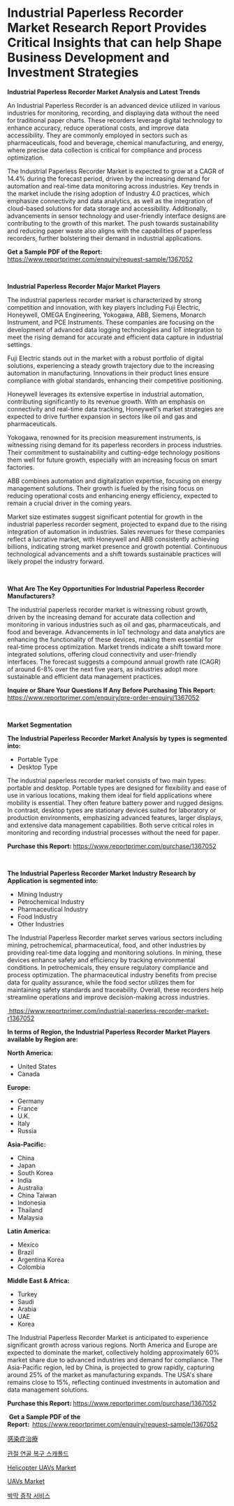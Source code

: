 <p><h1>Industrial Paperless Recorder Market Research Report Provides Critical Insights that can help Shape Business Development and Investment Strategies</h1></p><p><strong>Industrial Paperless Recorder Market Analysis and Latest Trends</strong></p>
<p><p>An Industrial Paperless Recorder is an advanced device utilized in various industries for monitoring, recording, and displaying data without the need for traditional paper charts. These recorders leverage digital technology to enhance accuracy, reduce operational costs, and improve data accessibility. They are commonly employed in sectors such as pharmaceuticals, food and beverage, chemical manufacturing, and energy, where precise data collection is critical for compliance and process optimization.</p><p>The Industrial Paperless Recorder Market is expected to grow at a CAGR of 14.4% during the forecast period, driven by the increasing demand for automation and real-time data monitoring across industries. Key trends in the market include the rising adoption of Industry 4.0 practices, which emphasize connectivity and data analytics, as well as the integration of cloud-based solutions for data storage and accessibility. Additionally, advancements in sensor technology and user-friendly interface designs are contributing to the growth of this market. The push towards sustainability and reducing paper waste also aligns with the capabilities of paperless recorders, further bolstering their demand in industrial applications.</p></p>
<p><strong>Get a Sample PDF of the Report:&nbsp;</strong> <a href="https://www.reportprimer.com/enquiry/request-sample/1367052">https://www.reportprimer.com/enquiry/request-sample/1367052</a></p>
<p>&nbsp;</p>
<p><strong>Industrial Paperless Recorder Major Market Players</strong></p>
<p><p>The industrial paperless recorder market is characterized by strong competition and innovation, with key players including Fuji Electric, Honeywell, OMEGA Engineering, Yokogawa, ABB, Siemens, Monarch Instrument, and PCE Instruments. These companies are focusing on the development of advanced data logging technologies and IoT integration to meet the rising demand for accurate and efficient data capture in industrial settings.</p><p>Fuji Electric stands out in the market with a robust portfolio of digital solutions, experiencing a steady growth trajectory due to the increasing automation in manufacturing. Innovations in their product lines ensure compliance with global standards, enhancing their competitive positioning.</p><p>Honeywell leverages its extensive expertise in industrial automation, contributing significantly to its revenue growth. With an emphasis on connectivity and real-time data tracking, Honeywell's market strategies are expected to drive further expansion in sectors like oil and gas and pharmaceuticals.</p><p>Yokogawa, renowned for its precision measurement instruments, is witnessing rising demand for its paperless recorders in process industries. Their commitment to sustainability and cutting-edge technology positions them well for future growth, especially with an increasing focus on smart factories.</p><p>ABB combines automation and digitalization expertise, focusing on energy management solutions. Their growth is fueled by the rising focus on reducing operational costs and enhancing energy efficiency, expected to remain a crucial driver in the coming years.</p><p>Market size estimates suggest significant potential for growth in the industrial paperless recorder segment, projected to expand due to the rising integration of automation in industries. Sales revenues for these companies reflect a lucrative market, with Honeywell and ABB consistently achieving billions, indicating strong market presence and growth potential. Continuous technological advancements and a shift towards sustainable practices will likely propel the industry forward.</p></p>
<p>&nbsp;</p>
<p><strong>What Are The Key Opportunities For Industrial Paperless Recorder Manufacturers?</strong></p>
<p><p>The industrial paperless recorder market is witnessing robust growth, driven by the increasing demand for accurate data collection and monitoring in various industries such as oil and gas, pharmaceuticals, and food and beverage. Advancements in IoT technology and data analytics are enhancing the functionality of these devices, making them essential for real-time process optimization. Market trends indicate a shift toward more integrated solutions, offering cloud connectivity and user-friendly interfaces. The forecast suggests a compound annual growth rate (CAGR) of around 6-8% over the next five years, as industries adopt more sustainable and efficient data management practices.</p></p>
<p><strong>Inquire or Share Your Questions If Any Before Purchasing This Report:</strong> <a href="https://www.reportprimer.com/enquiry/pre-order-enquiry/1367052">https://www.reportprimer.com/enquiry/pre-order-enquiry/1367052</a></p>
<p>&nbsp;</p>
<p><strong>Market Segmentation</strong></p>
<p><strong>The Industrial Paperless Recorder Market Analysis by types is segmented into:</strong></p>
<p><ul><li>Portable Type</li><li>Desktop Type</li></ul></p>
<p><p>The industrial paperless recorder market consists of two main types: portable and desktop. Portable types are designed for flexibility and ease of use in various locations, making them ideal for field applications where mobility is essential. They often feature battery power and rugged designs. In contrast, desktop types are stationary devices suited for laboratory or production environments, emphasizing advanced features, larger displays, and extensive data management capabilities. Both serve critical roles in monitoring and recording industrial processes without the need for paper.</p></p>
<p><strong>Purchase this Report:&nbsp;</strong><a href="https://www.reportprimer.com/purchase/1367052">https://www.reportprimer.com/purchase/1367052</a></p>
<p>&nbsp;</p>
<p><strong>The Industrial Paperless Recorder Market Industry Research by Application is segmented into:</strong></p>
<p><ul><li>Mining Industry</li><li>Petrochemical Industry</li><li>Pharmaceutical Industry</li><li>Food Industry</li><li>Other Industries</li></ul></p>
<p><p>The Industrial Paperless Recorder market serves various sectors including mining, petrochemical, pharmaceutical, food, and other industries by providing real-time data logging and monitoring solutions. In mining, these devices enhance safety and efficiency by tracking environmental conditions. In petrochemicals, they ensure regulatory compliance and process optimization. The pharmaceutical industry benefits from precise data for quality assurance, while the food sector utilizes them for maintaining safety standards and traceability. Overall, these recorders help streamline operations and improve decision-making across industries.</p></p>
<p><a href="https://www.reportprimer.com/industrial-paperless-recorder-market-r1367052">&nbsp;https://www.reportprimer.com/industrial-paperless-recorder-market-r1367052</a></p>
<p><strong>In terms of Region, the Industrial Paperless Recorder Market Players available by Region are:</strong></p>
<p>
    <p> <strong> North America: </strong>
        <ul>
            <li>United States</li>
            <li>Canada</li>
        </ul>
        </p> 
    <p> <strong> Europe: </strong>
        <ul>
            <li>Germany</li>
            <li>France</li>
            <li>U.K.</li>
            <li>Italy</li>
            <li>Russia</li>
        </ul>
        </p> 
    <p> <strong> Asia-Pacific: </strong>
        <ul>
            <li>China</li>
            <li>Japan</li>
            <li>South Korea</li>
            <li>India</li>
            <li>Australia</li>
            <li>China Taiwan</li>
            <li>Indonesia</li>
            <li>Thailand</li>
            <li>Malaysia</li>
        </ul>
        </p> 
    <p> <strong> Latin America: </strong>
        <ul>
            <li>Mexico</li>
            <li>Brazil</li>
            <li>Argentina Korea</li>
            <li>Colombia</li>
        </ul>
        </p> 
    <p> <strong> Middle East & Africa: </strong>
        <ul>
            <li>Turkey</li>
            <li>Saudi</li>
            <li>Arabia</li>
            <li>UAE</li>
            <li>Korea</li>
        </ul>
    </p>
    </p>
<p><p>The Industrial Paperless Recorder Market is anticipated to experience significant growth across various regions. North America and Europe are expected to dominate the market, collectively holding approximately 60% market share due to advanced industries and demand for compliance. The Asia-Pacific region, led by China, is projected to grow rapidly, capturing around 25% of the market as manufacturing expands. The USA's share remains close to 15%, reflecting continued investments in automation and data management solutions.</p></p>
<p><strong>Purchase this Report: </strong><a href="https://www.reportprimer.com/purchase/1367052">https://www.reportprimer.com/purchase/1367052</a></p>
<p>&nbsp;<strong>Get a Sample PDF of the Report:&nbsp;&nbsp;</strong><a href="https://www.reportprimer.com/enquiry/request-sample/1367052">https://www.reportprimer.com/enquiry/request-sample/1367052</a></p>
<p><strong></strong></p>
<p><p><a href="https://medium.com/@harperhe4e26/%E6%84%9F%E6%9F%93%E7%97%87%E6%B2%BB%E7%99%82%E7%94%A3%E6%A5%AD%E5%88%86%E6%9E%90%E5%A0%B1%E5%91%8A%E6%9B%B8-%E3%82%A2%E3%83%97%E3%83%AA%E3%82%B1%E3%83%BC%E3%82%B7%E3%83%A7%E3%83%B3-%E5%9C%B0%E5%9F%9F-%E7%AB%B6%E4%BA%89%E6%88%A6%E7%95%A5%E3%81%AB%E3%82%88%E3%82%8B%E5%B8%82%E5%A0%B4%E8%A6%8F%E6%A8%A1-%E5%B8%82%E5%A0%B4%E3%82%B7%E3%82%A7%E3%82%A2-%E3%83%88%E3%83%AC%E3%83%B3%E3%83%89-2024-2031-e357a6490360?postPublishedType=repub">感染症治療</a></p><p><a href="https://medium.com/@prestonfrittysch568667/%EA%B4%80%EC%A0%88-%EC%97%B0%EA%B3%A8-%EB%B3%B5%EA%B5%AC-%EC%8A%A4%EC%BA%90%ED%8F%B4%EB%93%9C-%EC%8B%9C%EC%9E%A5-2024-2031-%EC%82%B0%EC%97%85-%ED%86%B5%EC%B0%B0%EB%A0%A5-%EB%B0%8F-%ED%88%AC%EC%9E%90-%EA%B8%B0%ED%9A%8C-d5bdcf89d818">관절 연골 복구 스캐폴드</a></p><p><a href="https://www.linkedin.com/pulse/global-helicopter-uavs-market-trends-innovations-forward-looking-pcehc?trackingId=JL3nKy0aTJSGXW7W4qhxsA%3D%3D">Helicopter UAVs Market</a></p><p><a href="https://www.linkedin.com/pulse/uavs-industry-sector-market-dynamics-future-scenarios-2024-wxptc?trackingId=7thrFjtgTzKIFLdSW9DYlw%3D%3D">UAVs Market</a></p><p><a href="https://medium.com/@prestonfrittysch568667/%EC%96%87%EC%9D%80-%ED%95%84%EB%A6%84-%EC%A6%9D%EC%B0%A9-%EC%84%9C%EB%B9%84%EC%8A%A4-%EC%8B%9C%EC%9E%A5-%ED%8A%B8%EB%A0%8C%EB%93%9C-%EC%9D%91%EC%9A%A9-%EB%B0%8F-%EC%A7%80%EC%97%AD-%EC%8B%9C%EC%9E%A5-%ED%86%B5%EC%B0%B0%EB%A0%A5-2024-2031-%EC%9D%98-%EC%A3%BC%EC%9A%94-%EC%9A%94%EC%9D%B8-66160bb1411a">박막 증착 서비스</a></p></p>